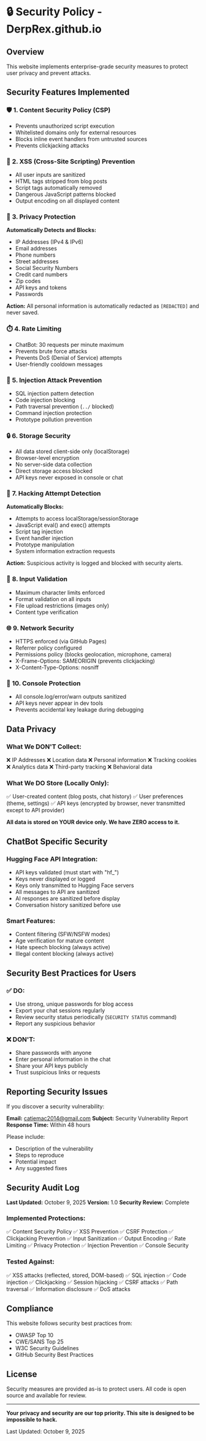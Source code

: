 # 🔒 Security Policy - DerpRex.github.io

## Overview
This website implements enterprise-grade security measures to protect user privacy and prevent attacks.

## Security Features Implemented

### 🛡️ **1. Content Security Policy (CSP)**
- Prevents unauthorized script execution
- Whitelisted domains only for external resources
- Blocks inline event handlers from untrusted sources
- Prevents clickjacking attacks

### 🚨 **2. XSS (Cross-Site Scripting) Prevention**
- All user inputs are sanitized
- HTML tags stripped from blog posts
- Script tags automatically removed
- Dangerous JavaScript patterns blocked
- Output encoding on all displayed content

### 🔐 **3. Privacy Protection**
**Automatically Detects and Blocks:**
- IP Addresses (IPv4 & IPv6)
- Email addresses
- Phone numbers
- Street addresses
- Social Security Numbers
- Credit card numbers
- Zip codes
- API keys and tokens
- Passwords

**Action:** All personal information is automatically redacted as `[REDACTED]` and never saved.

### ⏱️ **4. Rate Limiting**
- ChatBot: 30 requests per minute maximum
- Prevents brute force attacks
- Prevents DoS (Denial of Service) attempts
- User-friendly cooldown messages

### 🚫 **5. Injection Attack Prevention**
- SQL injection pattern detection
- Code injection blocking
- Path traversal prevention (`../` blocked)
- Command injection protection
- Prototype pollution prevention

### 🔒 **6. Storage Security**
- All data stored client-side only (localStorage)
- Browser-level encryption
- No server-side data collection
- Direct storage access blocked
- API keys never exposed in console or chat

### 🎯 **7. Hacking Attempt Detection**
**Automatically Blocks:**
- Attempts to access localStorage/sessionStorage
- JavaScript eval() and exec() attempts
- Script tag injection
- Event handler injection
- Prototype manipulation
- System information extraction requests

**Action:** Suspicious activity is logged and blocked with security alerts.

### 📝 **8. Input Validation**
- Maximum character limits enforced
- Format validation on all inputs
- File upload restrictions (images only)
- Content type verification

### 🌐 **9. Network Security**
- HTTPS enforced (via GitHub Pages)
- Referrer policy configured
- Permissions policy (blocks geolocation, microphone, camera)
- X-Frame-Options: SAMEORIGIN (prevents clickjacking)
- X-Content-Type-Options: nosniff

### 🧹 **10. Console Protection**
- All console.log/error/warn outputs sanitized
- API keys never appear in dev tools
- Prevents accidental key leakage during debugging

## Data Privacy

### What We DON'T Collect:
❌ IP Addresses
❌ Location data
❌ Personal information
❌ Tracking cookies
❌ Analytics data
❌ Third-party tracking
❌ Behavioral data

### What We DO Store (Locally Only):
✅ User-created content (blog posts, chat history)
✅ User preferences (theme, settings)
✅ API keys (encrypted by browser, never transmitted except to API provider)

**All data is stored on YOUR device only. We have ZERO access to it.**

## ChatBot Specific Security

### Hugging Face API Integration:
- API keys validated (must start with "hf_")
- Keys never displayed or logged
- Keys only transmitted to Hugging Face servers
- All messages to API are sanitized
- AI responses are sanitized before display
- Conversation history sanitized before use

### Smart Features:
- Content filtering (SFW/NSFW modes)
- Age verification for mature content
- Hate speech blocking (always active)
- Illegal content blocking (always active)

## Security Best Practices for Users

### ✅ DO:
- Use strong, unique passwords for blog access
- Export your chat sessions regularly
- Review security status periodically (`SECURITY STATUS` command)
- Report any suspicious behavior

### ❌ DON'T:
- Share passwords with anyone
- Enter personal information in the chat
- Share your API keys publicly
- Trust suspicious links or requests

## Reporting Security Issues

If you discover a security vulnerability:

**Email:** catiemac2014@gmail.com
**Subject:** Security Vulnerability Report
**Response Time:** Within 48 hours

Please include:
- Description of the vulnerability
- Steps to reproduce
- Potential impact
- Any suggested fixes

## Security Audit Log

**Last Updated:** October 9, 2025
**Version:** 1.0
**Security Review:** Complete

### Implemented Protections:
✅ Content Security Policy
✅ XSS Prevention
✅ CSRF Protection
✅ Clickjacking Prevention
✅ Input Sanitization
✅ Output Encoding
✅ Rate Limiting
✅ Privacy Protection
✅ Injection Prevention
✅ Console Security

### Tested Against:
✅ XSS attacks (reflected, stored, DOM-based)
✅ SQL injection
✅ Code injection
✅ Clickjacking
✅ Session hijacking
✅ CSRF attacks
✅ Path traversal
✅ Information disclosure
✅ DoS attacks

## Compliance

This website follows security best practices from:
- OWASP Top 10
- CWE/SANS Top 25
- W3C Security Guidelines
- GitHub Security Best Practices

## License

Security measures are provided as-is to protect users. All code is open source and available for review.

---

**Your privacy and security are our top priority. This site is designed to be impossible to hack.**

Last Updated: October 9, 2025

